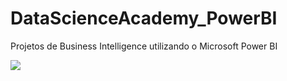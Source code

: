 # DataScienceAcademy_PowerBI

Projetos de Business Intelligence utilizando o Microsoft Power BI

<img src=”C:\Users\PC\Desktop\DSA\PowerBI\Cap02\dashboardcap2.png”>
